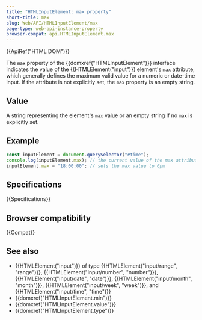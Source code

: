 ```yaml
---
title: "HTMLInputElement: max property"
short-title: max
slug: Web/API/HTMLInputElement/max
page-type: web-api-instance-property
browser-compat: api.HTMLInputElement.max
---
```


{{ApiRef("HTML DOM")}}

The **`max`** property of the {{domxref("HTMLInputElement")}} interface indicates the value of the {{HTMLElement("input")}} element's [`max`](/en-US/docs/Web/HTML/Element/input#max) attribute, which generally defines the maximum valid value for a numeric or date-time input. If the attribute is not explicitly set, the `max` property is an empty string.

## Value

A string representing the element's `max` value or an empty string if no `max` is explicitly set.

## Example

```js
const inputElement = document.querySelector("#time");
console.log(inputElement.max); // the current value of the max attribute
inputElement.max = "18:00:00"; // sets the max value to 6pm
```

## Specifications

{{Specifications}}

## Browser compatibility

{{Compat}}

## See also

- {{HTMLElement("input")}} of type {{HTMLElement("input/range", "range")}}, {{HTMLElement("input/number", "number")}}, {{HTMLElement("input/date", "date")}}, {{HTMLElement("input/month", "month")}}, {{HTMLElement("input/week", "week")}}, and {{HTMLElement("input/time", "time")}}
- {{domxref("HTMLInputElement.min")}}
- {{domxref("HTMLInputElement.value")}}
- {{domxref("HTMLInputElement.type")}}
